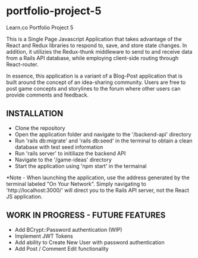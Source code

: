# portfolio-project-5
Learn.co Portfolio Project 5

This is a Single Page Javascript Application that takes advantage of the React and Redux libraries to respond to, save, and store state changes. In addition, it utilizies the Redux-thunk middleware to send to and receive data from a Rails API database, while employing client-side routing through React-router.

In essence, this application is a variant of a Blog-Post application that is built around the concept of an idea-sharing community. Users are free to post game concepts and storylines to the forum where other users can provide comments and feedback.


## INSTALLATION

- Clone the repository
- Open the application folder and navigate to the '/backend-api' directory
- Run 'rails db:migrate' and 'rails db:seed' in the terminal to obtain a clean database with test seed information
- Run 'rails server' to initiliaze the backend API
- Navigate to the '/game-ideas' directory
- Start the application using 'npm start' in the termainal

*Note - When launching the application, use the address generated by the terminal labeled "On Your Network". Simply navigating to 'http://localhost:3000/' will direct you to the Rails API server, not the React JS application.


## WORK IN PROGRESS - FUTURE FEATURES

- Add BCrypt::Password authentication (WIP)
- Implement JWT Tokens
- Add ability to Create New User with password authentication
- Add Post / Comment Edit functionality